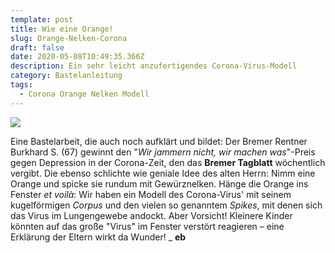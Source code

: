 ```yaml
---
template: post
title: Wie eine Orange!
slug: Orange-Nelken-Corona
draft: false
date: 2020-05-08T10:49:35.366Z
description: Ein sehr leicht anzufertigendes Corona-Virus-Modell
category: Bastelanleitung
tags:
  - Corona Orange Nelken Modell
---
```

![](/media/oranelk3.jpg)

Eine Bastelarbeit, die auch noch aufklärt und bildet: Der Bremer Rentner Burkhard S. (67) gewinnt den "*Wir jammern nicht, wir machen was*"-Preis gegen Depression in der Corona-Zeit, den das **Bremer Tagblatt** wöchentlich vergibt. Die ebenso schlichte wie geniale Idee des alten Herrn: Nimm eine Orange und spicke sie rundum mit Gewürznelken. Hänge die Orange ins Fenster *et voilà*: Wir haben ein Modell des Corona-Virus' mit seinem kugelförmigen *Corpus* und den vielen so genanntem *Spikes*, mit denen sich das Virus im Lungengewebe andockt. Aber Vorsicht! Kleinere Kinder könnten auf das große "Virus" im Fenster verstört reagieren – eine Erklärung der Eltern wirkt da Wunder!   _ **eb**